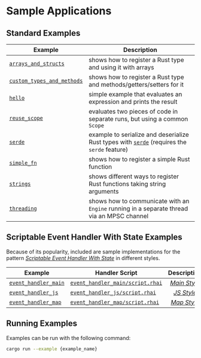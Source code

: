 Sample Applications
===================

Standard Examples
-----------------

| Example                                                   | Description                                                                                                                   |
| --------------------------------------------------------- | ----------------------------------------------------------------------------------------------------------------------------- |
| [`arrays_and_structs`](arrays_and_structs.rs)             | shows how to register a Rust type and using it with arrays                                                                    |
| [`custom_types_and_methods`](custom_types_and_methods.rs) | shows how to register a Rust type and methods/getters/setters for it                                                          |
| [`hello`](hello.rs)                                       | simple example that evaluates an expression and prints the result                                                             |
| [`reuse_scope`](reuse_scope.rs)                           | evaluates two pieces of code in separate runs, but using a common `Scope`                                                     |
| [`serde`](serde.rs)                                       | example to serialize and deserialize Rust types with [`serde`](https://crates.io/crates/serde) (requires the `serde` feature) |
| [`simple_fn`](simple_fn.rs)                               | shows how to register a simple Rust function                                                                                  |
| [`strings`](strings.rs)                                   | shows different ways to register Rust functions taking string arguments                                                       |
| [`threading`](threading.rs)                               | shows how to communicate with an `Engine` running in a separate thread via an MPSC channel                                    |


Scriptable Event Handler With State Examples
-------------------------------------------

Because of its popularity, included are sample implementations for the pattern
[_Scriptable Event Handler With State_](https://rhai.rs/book/patterns/events.html) in different styles.

| Example                                    | Handler Script                                                     |                         Description                         |
| ------------------------------------------ | ------------------------------------------------------------------ | :---------------------------------------------------------: |
| [`event_handler_main`](event_handler_main) | [`event_handler_main/script.rhai`](event_handler_main/script.rhai) | [_Main Style_](https://rhai.rs/book/patterns/events-1.html) |
| [`event_handler_js`](event_handler_js)     | [`event_handler_js/script.rhai`](event_handler_js/script.rhai)     |  [_JS Style_](https://rhai.rs/book/patterns/events-2.html)  |
| [`event_handler_map`](event_handler_map)   | [`event_handler_map/script.rhai`](event_handler_map/script.rhai)   | [_Map Style_](https://rhai.rs/book/patterns/events-3.html)  |


Running Examples
----------------

Examples can be run with the following command:

```sh
cargo run --example {example_name}
```

